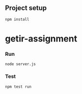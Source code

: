 ## Project setup
```
npm install
```
# getir-assignment

### Run
```
node server.js
```

### Test

```
npm test run
```